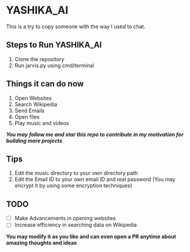 # YASHIKA_AI
 This is a try to copy someone with the way I used to chat.

## Steps to Run YASHIKA_AI
1. Clone the repository
2. Run jarvis.py using cmd/terminal

## Things it can do now
1. Open Websites
2. Search Wikipedia
3. Send Emails
4. Open files
5. Play music and videos

**_You may follow me and star this repo to contribute in my motivation for building more projects_**

## Tips
1. Edit the music directory to your own directory path
2. Edit the Email ID to your own email ID and real password (You may encrypt it by using some encryption techniques)

## TODO
- [ ] Make Advancements in opening websites
- [ ] Increase efficiency in searching data on Wikipedia

**You may modify it as you like and can even open a PR anytime about amazing thoughts and ideas**
